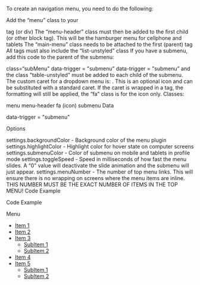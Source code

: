 To create an navigation menu, you need to do the following:

Add the “menu” class to your <nav> tag (or div)
The “menu-header” class must then be added to the first child (or other block tag). This will be the hamburger menu for cellphone and tablets
The “main-menu” class needs to be attached to the first (parent) tag
All tags must also include the “list-unstyled” class If you have a submenu, add this code to the parent of the submenu:

class=“subMenu" data-trigger = "submenu”
data-trigger = "submenu” and the class "table-unstyled" must be added to each child of the submenu.
The custom caret for a dropdown menu is: . This is an optional icon and can be substituted with a standard caret. If the caret is wrapped in a tag, the formatting will still be applied, the “fa” class is for the icon only.
Classes:

menu
menu-header
fa (icon)
submenu
Data

data-trigger = "submenu"

Options

settings.backgroundColor - Background color of the menu plugin
settings.highlightColor - Highlight color for hover state on computer screens
settings.submenuColor - Color of submenu on mobile and tablets in profile mode
settings.toggleSpeed - Speed in milliseconds of how fast the menu slides. A “0” value will deactivate the slide animation and the submenu will just appear.
settings.menuNumber - The number of top menu links. This will ensure there is no wrapping on screens where the menu items are inline. THIS NUMBER MUST BE THE EXACT NUMBER OF ITEMS IN THE TOP MENU!
Code Example

Code Example


<nav class="menu">
    <div class="menu-header">
        <span class="fa"></span>Menu
    </div>
    <ul class="main-menu">
        <li> <a href="#">Item 1 </a> </li>
        <li> <a href="#">Item 2 </a> </li>
        <li class="subMenu" data-trigger="submenu">
            <a href="#">Item 3 <span class="fa"> </span> </a>
                <ul>
                    <li data-trigger="submenu"> <a href="#">SubItem 1 </a> </li>
                    <li data-trigger="submenu"> <a href="#">SubItem 2 </a> </li>
                </ul>
        </li>
        <li> <a href="#">Item 4 </a> </li>
        <li class="subMenu" data-trigger="submenu"> 
        <a href="">Item 5<span class="fa"> </span> </a>
            <ul>
                <li data-trigger="submenu"> <a href="#">SubItem 1 </a> </li>
                <li data-trigger="submenu"> <a href="#">SubItem 2 </a> </li>
            </ul>
        </li>
    </ul>
</nav>
